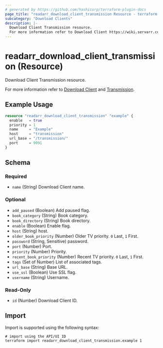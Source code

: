 ```yaml
---
# generated by https://github.com/hashicorp/terraform-plugin-docs
page_title: "readarr_download_client_transmission Resource - terraform-provider-readarr"
subcategory: "Download Clients"
description: |-
  Download Client Transmission resource.
  For more information refer to Download Client https://wiki.servarr.com/readarr/settings#download-clients and Transmission https://wiki.servarr.com/readarr/supported#transmission.
---
```


# readarr_download_client_transmission (Resource)

<!-- subcategory:Download Clients -->Download Client Transmission resource.
For more information refer to [Download Client](https://wiki.servarr.com/readarr/settings#download-clients) and [Transmission](https://wiki.servarr.com/readarr/supported#transmission).

## Example Usage

```terraform
resource "readarr_download_client_transmission" "example" {
  enable   = true
  priority = 1
  name     = "Example"
  host     = "transmission"
  url_base = "/transmission/"
  port     = 9091
}
```

<!-- schema generated by tfplugindocs -->
## Schema

### Required

- `name` (String) Download Client name.

### Optional

- `add_paused` (Boolean) Add paused flag.
- `book_category` (String) Book category.
- `book_directory` (String) Book directory.
- `enable` (Boolean) Enable flag.
- `host` (String) host.
- `older_book_priority` (Number) Older TV priority. `0` Last, `1` First.
- `password` (String, Sensitive) password.
- `port` (Number) Port.
- `priority` (Number) Priority.
- `recent_book_priority` (Number) Recent TV priority. `0` Last, `1` First.
- `tags` (Set of Number) List of associated tags.
- `url_base` (String) Base URL.
- `use_ssl` (Boolean) Use SSL flag.
- `username` (String) Username.

### Read-Only

- `id` (Number) Download Client ID.

## Import

Import is supported using the following syntax:

```shell
# import using the API/UI ID
terraform import readarr_download_client_transmission.example 1
```
